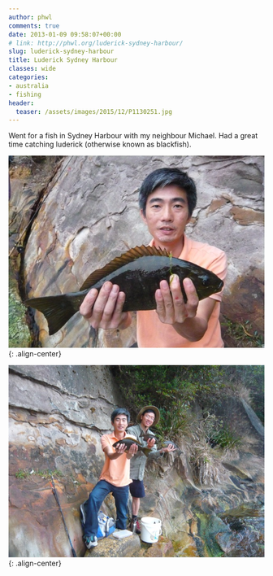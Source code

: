```yaml
---
author: phwl
comments: true
date: 2013-01-09 09:58:07+00:00
# link: http://phwl.org/luderick-sydney-harbour/
slug: luderick-sydney-harbour
title: Luderick Sydney Harbour
classes: wide
categories:
- australia
- fishing
header:
  teaser: /assets/images/2015/12/P1130251.jpg
---
```


Went for a fish in Sydney Harbour with my neighbour Michael. Had a great time catching luderick (otherwise known as blackfish).

![](/assets/images/2015/12/P1130251.jpg){: .align-center}

<!-- more -->

![](/assets/images/2015/12/P1130254.jpg){: .align-center}
